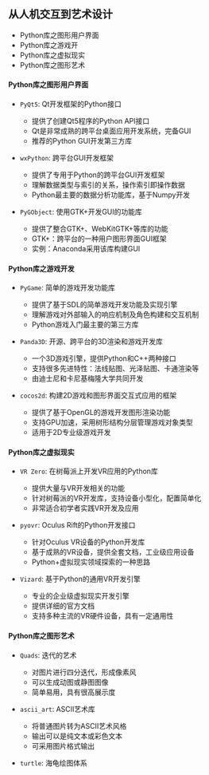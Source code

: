 ## 从人机交互到艺术设计
- Python库之图形用户界面
- Python库之游戏开
- Python库之虚拟现实
- Python库之图形艺术

#### Python库之图形用户界面
- `PyQt5`: Qt开发框架的Python接口
    + 提供了创建Qt5程序的Python API接口
    + Qt是非常成熟的跨平台桌面应用开发系统，完备GUI
    + 推荐的Python GUI开发第三方库

- `wxPython`: 跨平台GUI开发框架
    + 提供了专用于Python的跨平台GUI开发框架
    + 理解数据类型与索引的关系，操作索引即操作数据
    + Python最主要的数据分析功能库，基于Numpy开发

- `PyGObject`: 使用GTK+开发GUI的功能库
    + 提供了整合GTK+、WebKitGTK+等库的功能
    + GTK+：跨平台的一种用户图形界面GUI框架
    + 实例：Anaconda采用该库构建GUI

#### Python库之游戏开发
- `PyGame`: 简单的游戏开发功能库
    + 提供了基于SDL的简单游戏开发功能及实现引擎
    + 理解游戏对外部输入的响应机制及角色构建和交互机制
    + Python游戏入门最主要的第三方库

- `Panda3D`: 开源、跨平台的3D渲染和游戏开发库
    + 一个3D游戏引擎，提供Python和C++两种接口
    + 支持很多先进特性：法线贴图、光泽贴图、卡通渲染等
    + 由迪士尼和卡尼基梅隆大学共同开发

- `cocos2d`: 构建2D游戏和图形界面交互式应用的框架
    + 提供了基于OpenGL的游戏开发图形渲染功能
    + 支持GPU加速，采用树形结构分层管理游戏对象类型
    + 适用于2D专业级游戏开发

#### Python库之虚拟现实
- `VR Zero`: 在树莓派上开发VR应用的Python库
    + 提供大量与VR开发相关的功能
    + 针对树莓派的VR开发库，支持设备小型化，配置简单化
    + 非常适合初学者实践VR开发及应用

- `pyovr`: Oculus Rift的Python开发接口
    + 针对Oculus VR设备的Python开发库
    + 基于成熟的VR设备，提供全套文档，工业级应用设备
    + Python+虚拟现实领域探索的一种思路

- `Vizard`: 基于Python的通用VR开发引擎
    + 专业的企业级虚拟现实开发引擎
    + 提供详细的官方文档
    + 支持多种主流的VR硬件设备，具有一定通用性

#### Python库之图形艺术
- `Quads`: 迭代的艺术
    + 对图片进行四分迭代，形成像素风
    + 可以生成动图或静图图像
    + 简单易用，具有很高展示度

- `ascii_art`: ASCII艺术库
    + 将普通图片转为ASCII艺术风格
    + 输出可以是纯文本或彩色文本
    + 可采用图片格式输出

- `turtle`: 海龟绘图体系
